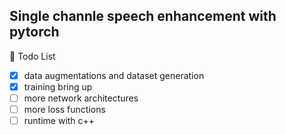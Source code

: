 Single channle speech enhancement with pytorch
---

📃 Todo List  
- [x] data augmentations and dataset generation
- [x] training bring up
- [ ] more network architectures
- [ ] more loss functions
- [ ] runtime with c++
